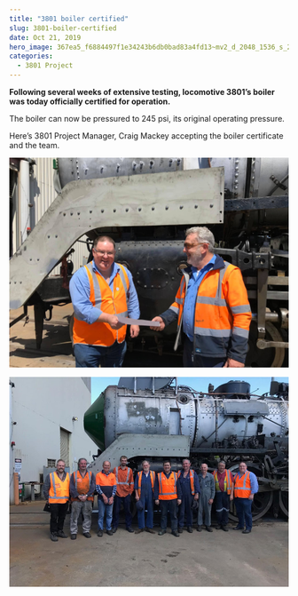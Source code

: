 ```yaml
---
title: "3801 boiler certified"
slug: 3801-boiler-certified
date: Oct 21, 2019
hero_image: 367ea5_f6884497f1e34243b6db0bad83a4fd13~mv2_d_2048_1536_s_2.jpg
categories:
  - 3801 Project
---
```



**Following several weeks of extensive testing, locomotive 3801’s boiler was today officially certified for operation.**

The boiler can now be pressured to 245 psi, its original operating pressure.

Here’s 3801 Project Manager, Craig Mackey accepting the boiler certificate and the team.

![ree](367ea5_f6884497f1e34243b6db0bad83a4fd13~mv2_d_2048_1536_s_2.jpg)

![ree](367ea5_68b62389229245cc92b8c20cb60f7b82~mv2.jpg)
